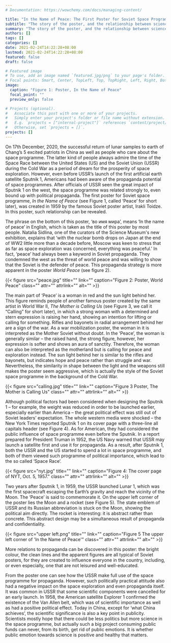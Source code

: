```yaml
---
# Documentation: https://wowchemy.com/docs/managing-content/

title: "In the Name of Peace: The First Poster for Soviet Space Programme"
subtitle: "The story of the poster, and the relationship between science and society."
summary: "The story of the poster, and the relationship between science and society."
authors: []
tags: []
categories: []
date: 2021-02-24T14:22:28+08:00
lastmod: 2021-02-24T14:22:28+08:00
featured: false
draft: false

# Featured image
# To use, add an image named `featured.jpg/png` to your page's folder.
# Focal points: Smart, Center, TopLeft, Top, TopRight, Left, Right, BottomLeft, Bottom, BottomRight.
image:
  caption: "Figure 1: Poster, In the Name of Peace"
  focal_point: ""
  preview_only: false

# Projects (optional).
#   Associate this post with one or more of your projects.
#   Simply enter your project's folder or file name without extension.
#   E.g. `projects = ["internal-project"]` references `content/project/deep-learning/index.md`.
#   Otherwise, set `projects = []`.
projects: []
---
```


On 17th December, 2020, the successful return of lunar samples to earth of Chang’s 5 excited patriots in China as well as people who care about the space programme. The latter kind of people always admire the time of the Space Race between the United States (US) and the Soviet Union (USSR) during the Cold War as a period of dream for the prosperity of space exploration. However, even before USSR’s launch of the first artificial earth satellite Sputnik 1, Americans had been aware of the propaganda potential of space programmes. After officials of USSR seen the great impact of Sputnik 1 on the west, the space programme was related strongly to, even bound up with political propaganda. The first poster for Soviet space programme, *In the Name of Peace* (see Figure 1, called ‘Peace’ for short later), was created in 1959 by the famous Soviet poster artist, Irakli Toidze. In this poster, such relationship can be revealed.

The phrase on the bottom of this poster, ‘во имя мира’, means ‘In the name of peace’ in English, which is taken as the title of this poster by most people. Natalia Sidlina, one of the curators of the Science Museum's new exhibition, explains that ‘with the nuclear bomb drops on Japan at the end of WW2 little more than a decade before, Moscow was keen to stress that as far as space exploration was concerned, everything was peaceful.’  In fact, ‘peace’ had always been a keyword in Soviet propaganda. They condemned the west as the threat of world peace and was willing to show that the Soviet is the defender of peace. This propaganda strategy is more apparent in the poster *World Peace* (see figure 2).

{{< figure src="peace.jpg" title="" link="" caption="Figure 2: Poster, World Peace" class="" attr="" attrlink="" alt="" >}}

The main part of ‘Peace’ is a woman in red and the sun light behind her. This figure reminds people of another famous poster created by the same artist in World War II, *The Mother is Calling Us* (see Figure 3, we call it “Calling” for short later), in which a strong woman with a determined and stern expression is raising her hand, showing an intention for lifting or calling for something. Rifles and bayonets in radial arrangement behind her are a sign of the war. As a war mobilization poster, the woman in it is interpreted as the Mother Soviet without doubt. In the ‘Peace’, the woman is generally similar – the raised hand, the strong figure, however, her expression is softer and shows an aura of sanctity. Therefore, the woman can also be interpreted as the motherland but is calling for peace and exploration instead. The sun light behind her is similar to the rifles and bayonets, but indicates hope and peace rather than struggle and war. Nevertheless, the similarity in shape between the light and the weapons still makes the poster seem aggressive, which is actually the style of the Soviet space programme in the background of the Cold War.

{{< figure src="calling.jpg" title="" link="" caption="Figure 3 Poster, The Mother is Calling Us" class="" attr="" attrlink="" alt="" >}}

Although political factors had been considered when designing the Sputnik 1 – for example, the weight was reduced in order to be launched earlier, especially earlier than America – the great political effect was still out of Soviet leaders’ expectation. The whole western media were shocked – the New York Times reported Sputnik 1 on its cover page with a three-line all capitals header (see Figure 4). As for American, they had considered the public influence of space programme even before the Sputnik. In a report prepared for President Truman in 1952, the US Navy warned that USSR may launch a satellite first and use it for propaganda. As a result, after Sputnik 1, both the USSR and the US started to spend a lot in space programme, and both of them viewed such programme of political importance, which lead to the so called ‘Space Race’.

{{< figure src="nyt.jpg" title="" link="" caption="Figure 4: The cover page of NYT, Oct. 5, 1957." class="" attr="" attrlink="" alt="" >}}

Two years after Sputnik 1, in 1959, the USSR launched Lunar 1, which was the first spacecraft escaping the Earth’s gravity and reach the vicinity of the Moon. The ‘Peace’ is said to commemorate it. On the upper left corner of the poster lies the Moon and a rocket (see Figure 5). The state emblem of USSR and its Russian abbreviation is stuck on the Moon, showing the political aim directly. The rocket is interesting: it is abstract rather than concrete. This abstract design may be a simultaneous result of propaganda and confidentiality.

{{< figure src="upper left.png" title="" link="" caption="Figure 5 The upper left corner of 'In the Name of Peace'" class="" attr="" attrlink="" alt="" >}}

More relations to propaganda can be discovered in this poster: the bright colour, the clean lines and the apparent figures are all typical of Soviet posters, for they are created to influence everyone in the country, including, or even especially, one that are not leisured and well-educated.

From the poster one can see how the USSR make full use of the space programme for propaganda. However, such politically practical attitude also had a negative impact on the space exploration and even propaganda itself. It was common in USSR that some scientific components were cancelled for an early launch. In 1958, the American satellite Explorer 1 confirmed the existence of the Van Allen belt, which was of scientific importance as well as had a positive political effect. Today in China, except for ‘what China achieves’, the scientific significance is also a key point in publicity. Scientists mostly hope that there could be less politics but more science in the space programme, but actually such a big project consuming public funds can never, from its birth, get rid of public emotions. It is whether public emotion towards science is positive and healthy that matters.
